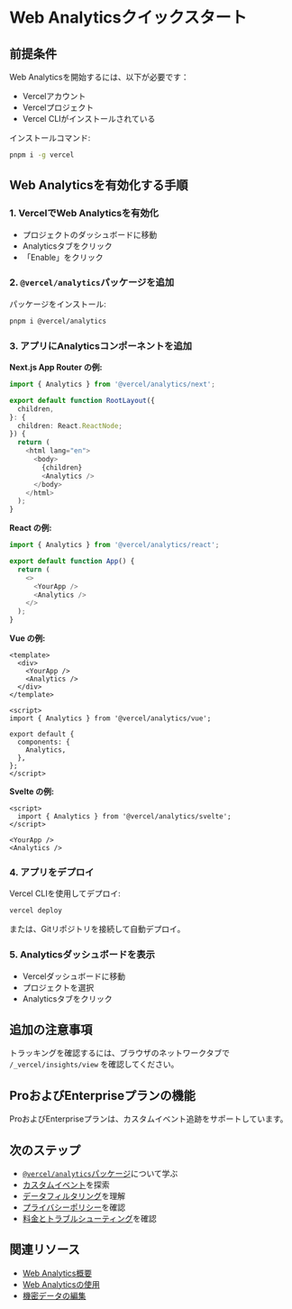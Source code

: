 # Web Analyticsクイックスタート

## 前提条件

Web Analyticsを開始するには、以下が必要です：
- Vercelアカウント
- Vercelプロジェクト
- Vercel CLIがインストールされている

インストールコマンド:
```bash
pnpm i -g vercel
```

## Web Analyticsを有効化する手順

### 1. VercelでWeb Analyticsを有効化

- プロジェクトのダッシュボードに移動
- Analyticsタブをクリック
- 「Enable」をクリック

### 2. `@vercel/analytics`パッケージを追加

パッケージをインストール:
```bash
pnpm i @vercel/analytics
```

### 3. アプリにAnalyticsコンポーネントを追加

**Next.js App Router の例:**

```typescript
import { Analytics } from '@vercel/analytics/next';

export default function RootLayout({
  children,
}: {
  children: React.ReactNode;
}) {
  return (
    <html lang="en">
      <body>
        {children}
        <Analytics />
      </body>
    </html>
  );
}
```

**React の例:**

```typescript
import { Analytics } from '@vercel/analytics/react';

export default function App() {
  return (
    <>
      <YourApp />
      <Analytics />
    </>
  );
}
```

**Vue の例:**

```vue
<template>
  <div>
    <YourApp />
    <Analytics />
  </div>
</template>

<script>
import { Analytics } from '@vercel/analytics/vue';

export default {
  components: {
    Analytics,
  },
};
</script>
```

**Svelte の例:**

```svelte
<script>
  import { Analytics } from '@vercel/analytics/svelte';
</script>

<YourApp />
<Analytics />
```

### 4. アプリをデプロイ

Vercel CLIを使用してデプロイ:
```bash
vercel deploy
```

または、Gitリポジトリを接続して自動デプロイ。

### 5. Analyticsダッシュボードを表示

- Vercelダッシュボードに移動
- プロジェクトを選択
- Analyticsタブをクリック

## 追加の注意事項

トラッキングを確認するには、ブラウザのネットワークタブで `/_vercel/insights/view` を確認してください。

## ProおよびEnterpriseプランの機能

ProおよびEnterpriseプランは、カスタムイベント追跡をサポートしています。

## 次のステップ

- [`@vercel/analytics`パッケージ](/docs/analytics/package)について学ぶ
- [カスタムイベント](/docs/analytics/custom-events)を探索
- [データフィルタリング](/docs/analytics/filtering)を理解
- [プライバシーポリシー](/docs/analytics/privacy-policy)を確認
- [料金とトラブルシューティング](/docs/analytics/limits-and-pricing)を確認

## 関連リソース

- [Web Analytics概要](/docs/analytics)
- [Web Analyticsの使用](/docs/analytics/using-web-analytics)
- [機密データの編集](/docs/analytics/redacting-sensitive-data)
